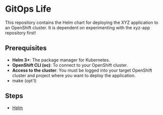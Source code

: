 # GitOps Life

This repository contains the Helm chart for deploying the XYZ application to an OpenShift cluster.  It is dependent on experimenting with the xyz-app repository first!

## Prerequisites

* **Helm 3+**: The package manager for Kubernetes.
* **OpenShift CLI (oc)**: To connect to your OpenShift cluster.
* **Access to the cluster**: You must be logged into your target OpenShift cluster and project where you want to deploy the application.
* make (opt'l)
  
## Steps

* [Helm](./README_helm.md)

